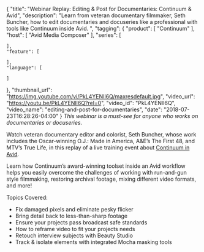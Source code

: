 {
  "title": "Webinar Replay: Editing & Post for Documentaries: Continuum & Avid",
  "description": "Learn from veteran documentary filmmaker, Seth Buncher, how to edit documentaries and docuseries like a professional with tools like Continuum inside Avid. ",
  "tagging": {
    "product": [
      "Continuum"
    ],
    "host": [
      "Avid Media Composer"
    ],
    "series": [

    ],
    "feature": [

    ],
    "language": [

    ]
  },
  "thumbnail_url": "https://img.youtube.com/vi/PkL4YENlI6Q/maxresdefault.jpg",
  "video_url": "https://youtu.be/PkL4YENlI6Q?rel=0",
  "video_id": "PkL4YENlI6Q",
  "video_name": "editing-and-post-for-documentaries",
  "date": "2018-07-23T16:28:26-04:00"
}
_This webinar is a must-see for anyone who works on documentaries or docuseries._

Watch veteran documentary editor and colorist, Seth Buncher, whose work includes the Oscar-winning O.J.: Made in America, A&E’s The First 48, and MTV’s True Life, in this replay of a live training event about [Continuum in Avid](/products/continuum/).

Learn how Continuum’s award-winning toolset inside an Avid workflow helps you easily overcome the challenges of working with run-and-gun style filmmaking, restoring archival footage, mixing different video formats, and more!

Topics Covered:

* Fix damaged pixels and eliminate pesky flicker 
* Bring detail back to less-than-sharp footage
* Ensure your projects pass broadcast safe standards
* How to reframe video to fit your projects needs
* Retouch interview subjects with Beauty Studio 
* Track & isolate elements with integrated Mocha masking tools
